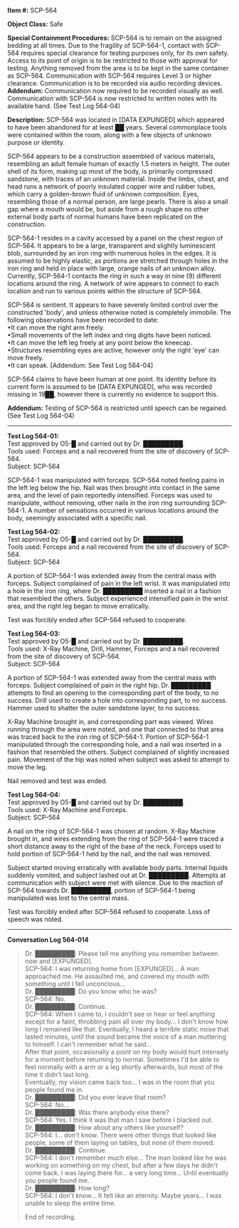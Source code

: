 **Item #:** SCP-564

**Object Class:** Safe

**Special Containment Procedures:** SCP-564 is to remain on the assigned bedding at all times. Due to the fragility of SCP-564-1, contact with SCP-564 requires special clearance for testing purposes only, for its own safety. Access to its point of origin is to be restricted to those with approval for testing. Anything removed from the area is to be kept in the same container as SCP-564. Communication with SCP-564 requires Level 3 or higher clearance. Communication is to be recorded via audio recording devices. **Addendum:** Communication now required to be recorded visually as well. Communication with SCP-564 is now restricted to written notes with its available hand. (See Test Log 564-04)

**Description:** SCP-564 was located in \[DATA EXPUNGED\] which appeared to have been abandoned for at least ██ years. Several commonplace tools were contained within the room, along with a few objects of unknown purpose or identity.

SCP-564 appears to be a construction assembled of various materials, resembling an adult female human of exactly 1.5 meters in height. The outer shell of its form, making up most of the body, is primarily compressed sandstone, with traces of an unknown material. Inside the limbs, chest, and head runs a network of poorly insulated copper wire and rubber tubes, which carry a golden-brown fluid of unknown composition. Eyes, resembling those of a normal person, are large pearls. There is also a small gap where a mouth would be, but aside from a rough shape no other external body parts of normal humans have been replicated on the construction.

SCP-564-1 resides in a cavity accessed by a panel on the chest region of SCP-564. It appears to be a large, transparent and slightly luminescent blob, surrounded by an iron ring with numerous holes in the edges. It is assumed to be highly elastic, as portions are stretched through holes in the iron ring and held in place with large, orange nails of an unknown alloy. Currently, SCP-564-1 contacts the ring in such a way in nine (9) different locations around the ring. A network of wire appears to connect to each location and run to various points within the structure of SCP-564.

SCP-564 is sentient. It appears to have severely limited control over the constructed 'body', and unless otherwise noted is completely immobile. The following observations have been recorded to date:  
•It can move the right arm freely.  
•Small movements of the left index and ring digits have been noticed.  
•It can move the left leg freely at any point below the kneecap.  
•Structures resembling eyes are active, however only the right 'eye' can move freely.  
•It can speak. \[Addendum: See Test Log 564-04\]

SCP-564 claims to have been human at one point. Its identity before its current form is assumed to be \[DATA EXPUNGED\], who was recorded missing in 19██, however there is currently no evidence to support this.

**Addendum:** Testing of SCP-564 is restricted until speech can be regained. (See Test Log 564-04)

* * *

**Test Log 564-01:**  
Test approved by O5-█ and carried out by Dr. █████████.  
Tools used: Forceps and a nail recovered from the site of discovery of SCP-564.  
Subject: SCP-564

SCP-564-1 was manipulated with forceps. SCP-564 noted feeling pains in the left leg below the hip. Nail was then brought into contact in the same area, and the level of pain reportedly intensified. Forceps was used to manipulate, without removing, other nails in the iron ring surrounding SCP-564-1. A number of sensations occurred in various locations around the body, seemingly associated with a specific nail.

**Test Log 564-02:**  
Test approved by O5-█ and carried out by Dr. █████████.  
Tools used: Forceps and a nail recovered from the site of discovery of SCP-564.  
Subject: SCP-564

A portion of SCP-564-1 was extended away from the central mass with forceps. Subject complained of pain in the left wrist. It was manipulated into a hole in the iron ring, where Dr. █████████ inserted a nail in a fashion that resembled the others. Subject experienced intensified pain in the wrist area, and the right leg began to move erratically.

Test was forcibly ended after SCP-564 refused to cooperate.

**Test Log 564-03:**  
Test approved by O5-█ and carried out by Dr. █████████.  
Tools used: X-Ray Machine, Drill, Hammer, Forceps and a nail recovered from the site of discovery of SCP-564.  
Subject: SCP-564

A portion of SCP-564-1 was extended away from the central mass with forceps. Subject complained of pain in the right hip. Dr. █████████ attempts to find an opening to the corresponding part of the body, to no success. Drill used to create a hole into corresponding part, to no success. Hammer used to shatter the outer sandstone layer, to no success.

X-Ray Machine brought in, and corresponding part was viewed. Wires running through the area were noted, and one that connected to that area was traced back to the iron ring of SCP-564-1. Portion of SCP-564-1 manipulated through the corresponding hole, and a nail was inserted in a fashion that resembled the others. Subject complained of slightly increased pain. Movement of the hip was noted when subject was asked to attempt to move the leg.

Nail removed and test was ended.

**Test Log 564-04:**  
Test approved by O5-█ and carried out by Dr. █████████.  
Tools used: X-Ray Machine and Forceps.  
Subject: SCP-564

A nail on the ring of SCP-564-1 was chosen at random. X-Ray Machine brought in, and wires extending from the ring of SCP-564-1 were traced a short distance away to the right of the base of the neck. Forceps used to hold portion of SCP-564-1 held by the nail, and the nail was removed.

Subject started moving erratically with available body parts. Internal liquids suddenly vomited, and subject lashed out at Dr. █████████. Attempts at communication with subject were met with silence. Due to the reaction of SCP-564 towards Dr. █████████, portion of SCP-564-1 being manipulated was lost to the central mass.

Test was forcibly ended after SCP-564 refused to cooperate. Loss of speech was noted.

* * *

**Conversation Log 564-014**

> Dr. █████████: Please tell me anything you remember between now and \[EXPUNGED\].  
> SCP-564: I was returning home from \[EXPUNGED\]… A man approached me. He assaulted me, and covered my mouth with something until I fell unconcious…  
> Dr. █████████: Do you know who he was?  
> SCP-564: No.  
> Dr. █████████: Continue.  
> SCP-564: When I came to, I couldn't see or hear or feel anything except for a faint, throbbing pain all over my body… I don't know how long I remained like that. Eventually, I heard a terrible static noise that lasted minutes, until the sound became the voice of a man muttering to himself. I can't remember what he said…  
> After that point, occasionally a point on my body would hurt intensely for a moment before returning to normal. Sometimes I'd be able to feel normally with a arm or a leg shortly afterwards, but most of the time it didn't last long.  
> Eventually, my vision came back too… I was in the room that you people found me in.  
> Dr. █████████: Did you ever leave that room?  
> SCP-564: No…  
> Dr. █████████: Was there anybody else there?  
> SCP-564: Yes. I think it was that man I saw before I blacked out.  
> Dr. █████████: How about any others like yourself?  
> SCP-564: I… don't know. There were other things that looked like people, some of them laying on tables, but none of them moved.  
> Dr. █████████: Continue.  
> SCP-564: I don't remember much else… The man looked like he was working on something on my chest, but after a few days he didn't come back. I was laying there for… a very long time… Until eventually you people found me.  
> Dr. █████████: How long?  
> SCP-564: I don't know… It felt like an eternity. Maybe years… I was unable to sleep the entire time.  
>   
> End of recording.